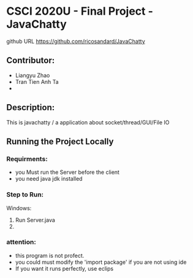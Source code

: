 # CSCI 2020U - Final Project - JavaChatty
github URL https://github.com/ricosandard/JavaChatty

## Contributor:
- Liangyu Zhao
- Tran Tien Anh Ta
-

## Description:
This is javachatty / a application about socket/thread/GUI/File IO


## Running the Project Locally
### Requirments:
- you Must run the Server before the client
- you need java jdk installed

### Step to Run:
Windows:
1. Run Server.java
2.

### attention:
- this program is not profect.
- you could must modify the 'import package' if you are not using ide
- If you want it runs perfectly, use eclips
